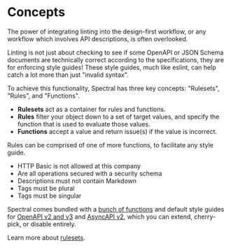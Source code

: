# Concepts

The power of integrating linting into the design-first workflow, or any workflow which involves API descriptions, is
often overlooked.

Linting is not just about checking to see if some OpenAPI or JSON Schema documents are technically correct according to
the specifications, they are for enforcing style guides! These style guides, much like eslint, can help catch a lot more
than just "invalid syntax".

To achieve this functionality, Spectral has three key concepts: "Rulesets", "Rules", and "Functions".

- **Rulesets** act as a container for rules and functions.
- **Rules** filter your object down to a set of target values, and specify the function that is used to evaluate those
  values.
- **Functions** accept a value and return issue(s) if the value is incorrect.

Rules can be comprised of one of more functions, to facilitate any style guide.

- HTTP Basic is not allowed at this company
- Are all operations secured with a security schema
- Descriptions must not contain Markdown
- Tags must be plural
- Tags must be singular

Spectral comes bundled with a [bunch of functions](../reference/functions.md) and default style guides for
[OpenAPI v2 and v3](./openapi.md) and [AsyncAPI v2](./asyncapi.md), which you can extend, cherry-pick, or disable
entirely.

Learn more about [rulesets](./rulesets.md).
